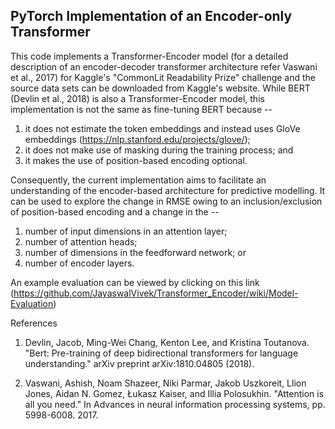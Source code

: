 ## PyTorch Implementation of an Encoder-only Transformer

This code implements a Transformer-Encoder model (for a detailed description of an encoder-decoder transformer architecture refer Vaswani et al., 2017) for Kaggle's "CommonLit Readability Prize" challenge and the source data sets can be downloaded from Kaggle's website. While BERT (Devlin et al., 2018) is also a Transformer-Encoder model, this implementation is not the same as fine-tuning BERT because -- 
1. it does not estimate the token embeddings and instead uses GloVe embeddings (https://nlp.stanford.edu/projects/glove/);
2. it does not make use of masking during the training process; and
3. it makes the use of position-based encoding optional.

Consequently, the current implementation aims to facilitate an understanding of the encoder-based architecture for predictive modelling. It can be used to explore the change in RMSE owing to an inclusion/exclusion of position-based encoding and a change in the -- 
1. number of input dimensions in an attention layer;
2. number of attention heads;
3. number of dimensions in the feedforward network; or
4. number of encoder layers. 

An example evaluation can be viewed by clicking on this link (https://github.com/JayaswalVivek/Transformer_Encoder/wiki/Model-Evaluation)

References
1. Devlin, Jacob, Ming-Wei Chang, Kenton Lee, and Kristina Toutanova. "Bert: Pre-training of deep bidirectional transformers for language understanding." arXiv preprint arXiv:1810.04805 (2018).

2. Vaswani, Ashish, Noam Shazeer, Niki Parmar, Jakob Uszkoreit, Llion Jones, Aidan N. Gomez, Łukasz Kaiser, and Illia Polosukhin. "Attention is all you need." In Advances in neural information processing systems, pp. 5998-6008. 2017.
